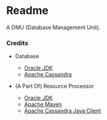 # Readme
A DMU (Database Management Unit).

### Credits

- Database
  - [Oracle JDK](https://docs.oracle.com/en/java/javase/17/)
  - [Apache Cassandra](https://cassandra.apache.org/)

- (A Part Of) Resource Processor
  - [Oracle JDK](https://docs.oracle.com/en/java/javase/21/)
  - [Apache Maven](https://maven.apache.org/)
  - [Apache Cassandra Java Client](https://github.com/apache/cassandra-java-driver)
